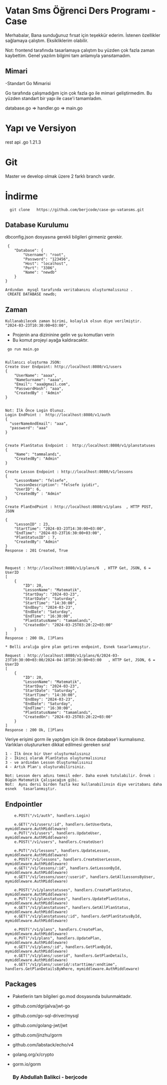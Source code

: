 # Vatan Sms  Öğrenci Ders Programı -  Case  


Merhabalar,  Bana sunduğunuz  fırsat için teşekkür ederim. İstenen özellikler sağlamaya çalıştım. 
Eksikliklerim olabilir. 

Not: frontend tarafınıda tasarlamaya çalıştım bu yüzden çok fazla zaman kaybettim. Genel yazılım bilgimi tam anlamıyla yansıtamadım.

## Mimari 
-Standart Go Mimarisi 

Go tarafında çalışmadığım için çok fazla go ile mimari geliştirmedim. Bu  yüzden standart bir yapı ile case'i tamamladım.

database.go => handler.go => main.go 


# Yapı ve Versiyon
rest api .go 1.21.3 

# Git 
Master ve develop olmak üzere 2  farklı branch vardır.
# İndirme 
```
  git clone   https://github.com/berjcode/case-go-vatansms.git
```

## Database Kurulumu
dbconfig.json dosyasına gerekli bilgileri girmeniz gerekir. 
```
 {
    "Database": {
        "Username": "root",
        "Password": "123456",
        "Host": "localhost",
        "Port": "3306",
        "Name": "newdb"
    }
}

```

```
Ardından  mysql tarafında veritabanını oluşturmalısınız . 
 CREATE DATABASE newdb;

```
## Zaman 
```
Kullanabilecek zaman birimi, kolaylık olsun diye verilmiştir. 
"2024-03-23T10:30:00+03:00",
```


* Projenin ana dizininine gelin ve şu komutları verin 
* Bu komut projeyi ayağa kaldıracaktır.
```
 go run main.go 
```

```

Kullanıcı oluşturma JSON:
Create User Endpoint: http://localhost:8080/v1/users
{
    "UserName": "aaaa",
    "NameSurname": "aaaa",
    "Email": "aaa@gmail.com",
    "PasswordHash": "aaa",
    "CreatedBy" : "Admin"
}


Not: İlk Önce Login Olunuz. 
Login EndPoint :  http://localhost:8080/v1/auth
{
  "userNameAndEmail": "aaa",
  "password": "aaa"
}


Create PlanStatus Endpoint :  http://localhost:8080/v1/planstatuses
{
    "Name": "tammalandı",
    "CreatedBy": "Admin"
}

Create Lesson Endpoint : http://localhost:8080/v1/lessons
{
    "LessonName": "felsefe",
    "LessonDescription": "felsefe iyidir",
    "UserID": 6,
    "CreatedBy" : "Admin"
}

Create PlanEndPoint : http://localhost:8080/v1/plans  , HTTP POST, JSON

{
    "LessonID" : 23,
    "StartTime": "2024-03-23T14:30:00+03:00",
    "EndTime": "2024-03-23T16:30:00+03:00",
    "PlanStatusID" : 7,
    "CreatedBy": "Admin"
}
Response : 201 Created, True



Request : http://localhost:8080/v1/plans/6  , HTTP Get, JSON, 6 = UserID
[
    {
        "ID": 20,
        "LessonName": "Matematik",
        "StartDay": "2024-03-23",
        "StartDate": "Saturday",
        "StartTime": "14:30:00",
        "EndDay": "2024-03-23",
        "EndDate": "Saturday",
        "EndTime": "16:30:00",
        "PlanStatusName": "tamamlandı",
        "CreatedOn": "2024-03-25T03:20:22+03:00"
    }
]
Response : 200 Ok, []Plans

* Belli aralığa göre plan getiren endpoint, Esnek tasarlanmıştır.

Request : http://localhost:8080/v1/plans/6/2024-03-23T10:30:00+03:00/2024-04-10T10:30:00+03:00   , HTTP Get, JSON, 6 = UserID
[
    {
        "ID": 20,
        "LessonName": "Matematik",
        "StartDay": "2024-03-23",
        "StartDate": "Saturday",
        "StartTime": "14:30:00",
        "EndDay": "2024-03-23",
        "EndDate": "Saturday",
        "EndTime": "16:30:00",
        "PlanStatusName": "tamamlandı",
        "CreatedOn": "2024-03-25T03:20:22+03:00"
    }
]
Response : 200 Ok, []Plans

```
Veriye erişimi gorm ile yaptığım için ilk önce database'i kurmalısınız.
Varlıkları oluştururken dikkat edilmesi gereken sıra!
```
1 - İlk önce bir User oluşturmalısınız 
2 - İkinci olarak PlanStatus oluşturmalısınız
3 - ve ardından Lesson Oluşturmalısınız
4 - Artık Plan'ı oluşturabilirsiniz.

Not: Lesson ders adını temsil eder. Daha esnek tutulabilir. Örnek : Bügün Matematik Çalışacağım gibi.
Not:  Aynı dersi birden fazla kez kullanabilinsin diye veritabanı daha esnek   tasarlanmıştır.
```
## Endpointler
```
    e.POST("/v1/auth", handlers.Login)
	
	e.GET("/v1/users/:id", handlers.GetUserData, mymiddleware.AuthMiddleware)
	e.PUT("/v1/users", handlers.UpdateUser, mymiddleware.AuthMiddleware)
	e.POST("/v1/users", handlers.CreateUser)

	e.PUT("/v1/lessons", handlers.UpdateLesson, mymiddleware.AuthMiddleware)
	e.POST("/v1/lessons", handlers.CreateUserLesson, mymiddleware.AuthMiddleware)
	e.GET("/v1/lessons/:id", handlers.GetLessonById, mymiddleware.AuthMiddleware)
	e.GET("/v1/lessons/user/:userid", handlers.GetAllLessonsByUser, mymiddleware.AuthMiddleware)

	e.POST("/v1/planstatuses", handlers.CreatePlanStatus, mymiddleware.AuthMiddleware)
	e.PUT("/v1/planstatuses", handlers.UpdatePlanStatus, mymiddleware.AuthMiddleware)
	e.GET("/v1/planstatuses", handlers.GetAllPlanStatus, mymiddleware.AuthMiddleware)
	e.GET("/v1/planstatuses/:id", handlers.GetPlanStatusById, mymiddleware.AuthMiddleware)

	e.POST("/v1/plans", handlers.CreatePlan, mymiddleware.AuthMiddleware)
	e.PUT("/v1/plans", handlers.UpdatePlan, mymiddleware.AuthMiddleware)
	e.GET("/v1/plans/:id", handlers.GetPlanById, mymiddleware.AuthMiddleware)
	e.GET("/v1/plans/:userid", handlers.GetPlanDetails, mymiddleware.AuthMiddleware)
    e.GET("/v1/plans/:userid/:starttime/:endtime", handlers.GetPlanDetailsByWhere, mymiddleware.AuthMiddleware)

```



## Packages

* Paketlerin tam bilgileri go.mod dosyasında bulunmaktadır.

* github.com/dgrijalva/jwt-go
* github.com/go-sql-driver/mysql
* github.com/golang-jwt/jwt
* github.com/jinzhu/gorm
* github.com/labstack/echo/v4
* golang.org/x/crypto
* gorm.io/gorm


                                                                                                                      
   ###    By Abdullah Balikci - berjcode

